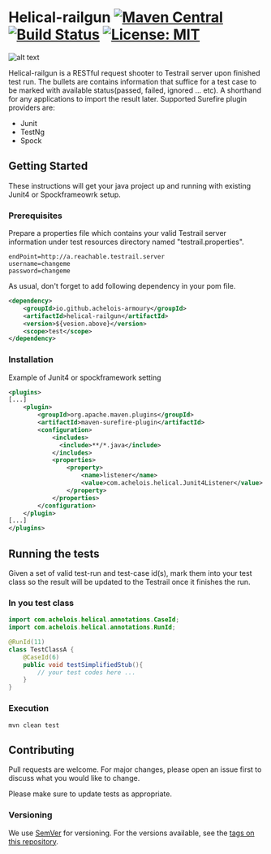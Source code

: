 # Helical-railgun [![Maven Central](https://maven-badges.herokuapp.com/maven-central/io.github.achelois-armoury/helical-railgun/badge.svg)](https://maven-badges.herokuapp.com/maven-central/io.github.achelois-armoury/helical-railgun/) [![Build Status](https://dev.azure.com/achelois/helical-railgun/_apis/build/status/achelois-armoury.helical-railgun?branchName=master)](https://dev.azure.com/achelois/helical-railgun/_build/latest?definitionId=1&branchName=master) [![License: MIT](https://img.shields.io/badge/License-MIT-yellow.svg)](https://choosealicense.com/licenses/mit/)
![alt text](https://images.squarespace-cdn.com/content/v1/55a1e994e4b0b796f1ff0572/1559676034326-QIFVQ5KV4FQT8FTBGLDI/ke17ZwdGBToddI8pDm48kBJcEoGlYmIb8eXE31ZaxCN7gQa3H78H3Y0txjaiv_0fDoOvxcdMmMKkDsyUqMSsMWxHk725yiiHCCLfrh8O1z4YTzHvnKhyp6Da-NYroOW3ZGjoBKy3azqku80C789l0oCA_6zAHQKJnM6yePSW5pSPMoXiKHmdEPIp1wwI8ycCBXVndLtUShlyYbZz1iBDgw/RailGun_BluePrint_001a.png?format=2500w)

Helical-railgun is a RESTful request shooter to Testrail server upon finished test run. The bullets are contains information that suffice for a test case to be marked with available status(passed, failed, ignored ... etc). A shorthand for any applications to import the result later. Supported Surefire plugin providers are:
  
- Junit
- TestNg
- Spock

## Getting Started
These instructions will get your java project up and running with existing Junit4 or Spockframeowrk setup.

### Prerequisites
Prepare a properties file which contains your valid Testrail server information under test resources directory named "testrail.properties".

```shell script
endPoint=http://a.reachable.testrail.server
username=changeme
password=changeme
```

As usual, don't forget to add following dependency in your pom file.
```xml
<dependency>
    <groupId>io.github.achelois-armoury</groupId>
    <artifactId>helical-railgun</artifactId>
    <version>${vesion.above}</version>
    <scope>test</scope>
</dependency>
```
### Installation

Example of Junit4 or spockframework setting

```xml 
<plugins>
[...]      
    <plugin>
        <groupId>org.apache.maven.plugins</groupId>
        <artifactId>maven-surefire-plugin</artifactId>
        <configuration>
            <includes>
              <include>**/*.java</include>
            </includes>
            <properties>
                <property>
                    <name>listener</name>
                    <value>com.achelois.helical.Junit4Listener</value>
                </property>
            </properties>
        </configuration>
    </plugin>
[...]
</plugins>
```

## Running the tests
Given a set of valid test-run and test-case id(s), mark them into your test class so the result will be updated to the Testrail once it finishes the run.
### In you test class
```java
import com.achelois.helical.annotations.CaseId;
import com.achelois.helical.annotations.RunId;

@RunId(11)
class TestClassA {
    @CaseId(6)
    public void testSimplifiedStub(){
        // your test codes here ...
    }    
}
```

### Execution
```shell script
mvn clean test
```

## Contributing
Pull requests are welcome. For major changes, please open an issue first to discuss what you would like to change.

Please make sure to update tests as appropriate.

### Versioning
We use [SemVer](http://semver.org/) for versioning. For the versions available, see the [tags on this repository](https://github.com/achelois-armoury/helical-railgun/tags). 